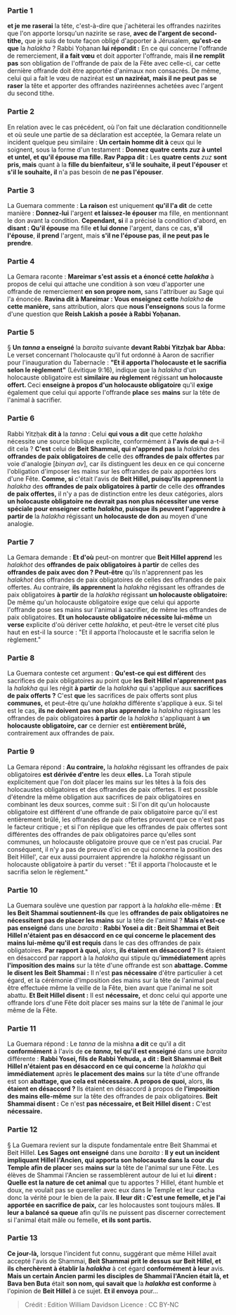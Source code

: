 
### Partie 1
<b>et je me raserai</b> la tête, c'est-à-dire que j'achèterai les offrandes nazirites que l'on apporte lorsqu'un nazirite se rase, <b>avec de l'argent de second-tithe,</b> que je suis de toute façon obligé d'apporter à Jérusalem, <b>qu'est-ce que</b> la <i>halakha</i> ? Rabbi Yoḥanan <b>lui répondit :</b> En ce qui concerne l'offrande de remerciement, <b>il a fait vœu</b> et doit apporter l'offrande, mais <b>il ne remplit pas</b> son obligation de l'offrande de paix de la Fête avec celle-ci, car cette dernière offrande doit être apportée d'animaux non consacrés. De même, celui qui a fait le vœu de naziréat est <b>un naziréat, mais il ne peut pas se raser</b> la tête et apporter des offrandes naziréennes achetées avec l'argent du second tithe.

### Partie 2
En relation avec le cas précédent, où l'on fait une déclaration conditionnelle et où seule une partie de sa déclaration est acceptée, la Gemara relate un incident quelque peu similaire : <b>Un certain homme dit à</b> ceux qui le soignent, sous la forme d'un testament : <b>Donnez quatre cents <i>zuz</i> à untel et untel, et qu'il épouse ma fille. Rav Pappa dit :</b> Les <b>quatre cents</b> <i>zuz</i> <b>sont pris, mais</b> quant à la <b>fille du bienfaiteur, s'il le souhaite, il peut l'épouser</b> et <b>s'il le souhaite, il</b> n'a pas besoin de <b>ne pas l'épouser</b>.

### Partie 3
La Guemara commente : <b>La raison</b> est uniquement <b>qu'il l'a dit</b> de cette manière : <b>Donnez-lui</b> l'argent <b>et laissez-le épouser</b> ma fille, en mentionnant le don avant la condition. <b>Cependant, si</b> il a précisé la condition d'abord, en <b>disant : Qu'il épouse</b> ma fille <b>et lui donne</b> l'argent, dans ce cas, <b>s'il l'épouse</b>, <b>il prend</b> l'argent, mais <b>s'il ne l'épouse pas</b>, <b>il ne peut pas le prendre</b>.

### Partie 4
La Gemara raconte : <b>Mareimar s'est assis et a énoncé cette <i>halakha</i></b> à propos de celui qui attache une condition à son vœu d'apporter une offrande de remerciement <b>en son propre nom,</b> sans l'attribuer au Sage qui l'a énoncée. <b>Ravina dit à Mareimar : Vous enseignez cette</b> <i>halakha</i> <b>de cette manière,</b> sans attribution, alors que <b>nous l'enseignons</b> sous la forme d'une question que <b>Reish Lakish a posée à Rabbi Yoḥanan.</b>

### Partie 5
§ <b>Un <i>tanna</i> a enseigné</b> la <i>baraita</i> suivante <b>devant Rabbi Yitzḥak bar Abba:</b> Le verset concernant l'holocauste qu'il fut ordonné à Aaron de sacrifier pour l'inauguration du Tabernacle : <b>"Et il apporta l'holocauste et le sacrifia selon le règlement"</b> (Lévitique 9:16), indique que la <i>halakha</i> d'un holocauste obligatoire est <b>similaire au règlement</b> régissant <b>un holocauste offert. </b> Ceci <b>enseigne à propos d'un holocauste obligatoire</b> qu'il <b>exige</b> également que celui qui apporte l'offrande <b>place</b> ses <b>mains</b> sur la tête de l'animal à sacrifier.

### Partie 6
Rabbi Yitzḥak <b>dit à</b> la <i>tanna</i> : Celui <b>qui vous a dit</b> que cette <i>halakha</i> nécessite une source biblique explicite, conformément à <b>l'avis de qui</b> a-t-il dit cela ? <b>C'est</b> celui de <b>Beit Shammai, qui n'apprend pas</b> la <i>halakha</i> des <b>offrandes de paix obligatoires de</b> celle des <b>offrandes de paix offertes</b> par voie d'analogie [<i>binyan av</i>], car ils distinguent les deux en ce qui concerne l'obligation d'imposer les mains sur les offrandes de paix apportées lors d'une Fête. <b>Comme, si</b> c'était l'avis de <b>Beit Hillel, puisqu'ils apprennent</b> la <i>halakha</i> des <b>offrandes de paix obligatoires à partir</b> de celle des <b>offrandes de paix offertes,</b> il n'y a pas de distinction entre les deux catégories, alors <b>un holocauste obligatoire ne devrait pas non plus nécessiter une <b>verse</b> spéciale pour enseigner cette <i>halakha</i>, <b>puisque</b> ils peuvent <b>l'apprendre</b> à partir de</b> la <i>halakha</i> régissant <b>un holocauste de don</b> au moyen d'une analogie.

### Partie 7
La Gemara demande : <b>Et d'où</b> peut-on montrer que <b>Beit Hillel apprend</b> les <i>halakhot</i> des <b>offrandes de paix obligatoires à partir</b> de celles des <b>offrandes de paix avec don ? Peut-être</b> qu'ils n'apprennent pas les <i>halakhot</i> des offrandes de paix obligatoires de celles des offrandes de paix offertes. Au contraire, <b>ils apprennent</b> la <i>halakha</i> régissant les offrandes de paix obligatoires <b>à partir</b> de la <i>halakha</i> régissant <b>un holocauste obligatoire:</b> De même qu'un holocauste obligatoire exige que celui qui apporte l'offrande pose ses mains sur l'animal à sacrifier, de même les offrandes de paix obligatoires. <b>Et un holocauste obligatoire nécessite lui-même</b> un <b>verse</b> explicite d'où dériver cette <i>halakha</i>, et peut-être le verset cité plus haut en est-il la source : "Et il apporta l'holocauste et le sacrifia selon le règlement."

### Partie 8
La Guemara conteste cet argument : <b>Qu'est-ce qui est différent</b> des sacrifices de paix obligatoires au point que <b>les Beit Hillel</b> <b>n'apprennent pas</b> la <i>halakha</i> qui les régit <b>à partir</b> de la <i>halakha</i> qui s'applique aux <b>sacrifices de paix offerts ?</b> C'est <b>que</b> les sacrifices de paix offerts sont plus <b>communes,</b> et peut-être qu'une <i>halakha</i> différente s'applique à eux. Si tel est le cas, <b>ils ne doivent pas non plus apprendre</b> la <i>halakha</i> régissant les offrandes de paix obligatoires <b>à partir</b> de la <i>halakha</i> s'appliquant à <b>un holocauste obligatoire, car</b> ce dernier est <b>entièrement brûlé,</b> contrairement aux offrandes de paix.

### Partie 9
La Gemara répond : <b>Au contraire,</b> la <i>halakha</i> régissant les offrandes de paix obligatoires <b>est dérivée d'entre</b> les deux <b>elles.</b> La Torah stipule explicitement que l'on doit placer les mains sur les têtes à la fois des holocaustes obligatoires et des offrandes de paix offertes. Il est possible d'étendre la même obligation aux sacrifices de paix obligatoires en combinant les deux sources, comme suit : Si l'on dit qu'un holocauste obligatoire est différent d'une offrande de paix obligatoire parce qu'il est entièrement brûlé, les offrandes de paix offertes prouvent que ce n'est pas le facteur critique ; et si l'on réplique que les offrandes de paix offertes sont différentes des offrandes de paix obligatoires parce qu'elles sont communes, un holocauste obligatoire prouve que ce n'est pas crucial. Par conséquent, il n'y a pas de preuve d'ici en ce qui concerne la position des Beit Hillel', car eux aussi pourraient apprendre la <i>halakha</i> régissant un holocauste obligatoire à partir du verset : "Et il apporta l'holocauste et le sacrifia selon le règlement."

### Partie 10
La Guemara soulève une question par rapport à la <i>halakha</i> elle-même : <b>Et les Beit Shammai soutiennent-ils</b> que les <b>offrandes de paix obligatoires ne nécessitent pas de placer les mains</b> sur la tête de l'animal ? <b>Mais n'est-ce pas enseigné</b> dans une <i>baraita</i> : <b>Rabbi Yosei a dit : Beit Shammai et Beit Hillel n'étaient pas en désaccord en ce qui concerne le placement des mains lui-même qu'il est requis</b> dans le cas des offrandes de paix obligatoires. <b>Par rapport à quoi,</b> alors, <b>ils étaient en désaccord ?</b> Ils étaient en désaccord par rapport à la <i>halakha</i> qui stipule qu'<b>immédiatement</b> après <b>l'imposition des mains</b> sur la tête d'une offrande est son <b>abattage. Comme le disent les Beit Shammai :</b> Il n'est <b>pas nécessaire</b> d'être particulier à cet égard, et la cérémonie d'imposition des mains sur la tête de l'animal peut être effectuée même la veille de la Fête, bien avant que l'animal ne soit abattu. <b>Et Beit Hillel disent :</b> Il est <b>nécessaire,</b> et donc celui qui apporte une offrande lors d'une Fête doit placer ses mains sur la tête de l'animal le jour même de la Fête.

### Partie 11
La Guemara répond : Le <i>tanna</i> de la mishna <b>a dit</b> ce qu'il a dit <b>conformément</b> à l'avis de <b>ce <i>tanna</i>, tel qu'il est enseigné</b> dans une <i>baraita</i> différente : <b>Rabbi Yosei, fils de Rabbi Yehuda, a dit : Beit Shammai et Beit Hillel n'étaient pas en désaccord en ce qui concerne</b> la <i>halakha</i> qui <b>immédiatement</b> après <b>le placement des mains</b> sur la tête d'une offrande est son <b>abattage, que cela est nécessaire. A propos de quoi,</b> alors, <b>ils étaient en désaccord ? </b> Ils étaient en désaccord à propos de <b>l'imposition des mains elle-même</b> sur la tête des offrandes de paix obligatoires. <b>Beit Shammai disent :</b> Ce n'est <b>pas nécessaire, et Beit Hillel disent :</b> C'est <b>nécessaire.</b>

### Partie 12
§ La Guemara revient sur la dispute fondamentale entre Beit Shammai et Beit Hillel. <b>Les Sages ont enseigné</b> dans une <i>baraita</i> : <b>Il y eut un incident impliquant Hillel l'Ancien, qui apporta son holocauste dans la</b> <b>cour du Temple afin de placer</b> ses <b>mains sur</b> la tête de l'animal</b> sur une Fête. Les élèves de Shammai l'Ancien se rassemblèrent autour de lui</b> et lui <b>dirent : Quelle est la nature de cet animal</b> que tu apportes ? Hillel, étant humble et doux, ne voulait pas se quereller avec eux dans le Temple et leur cacha donc la vérité pour le bien de la paix. <b>Il leur dit : C'est une femelle, et je l'ai apportée en sacrifice de paix,</b> car les holocaustes sont toujours mâles. <b>Il leur a balancé sa queue</b> afin qu'ils ne puissent pas discerner correctement si l'animal était mâle ou femelle, <b>et ils sont partis.</b>

### Partie 13
<b>Ce jour-là,</b> lorsque l'incident fut connu, suggérant que même Hillel avait accepté l'avis de Shammai, <b>Beit Shammai prit le dessus sur Beit Hillel, et ils cherchèrent à établir la <i>halakha</i></b> à cet égard <b>conformément à leur</b> avis. <b>Mais un certain Ancien parmi les disciples de Shammaï l'Ancien était là, et Bava ben Buta</b> était <b>son nom, qui savait que</b> la <b><i>halakha</i> est conforme</b> à l'opinion de <b>Beit Hillel</b> à ce sujet. <b>Et il envoya</b> pour...

>Crédit : Edition William Davidson
>Licence : CC BY-NC